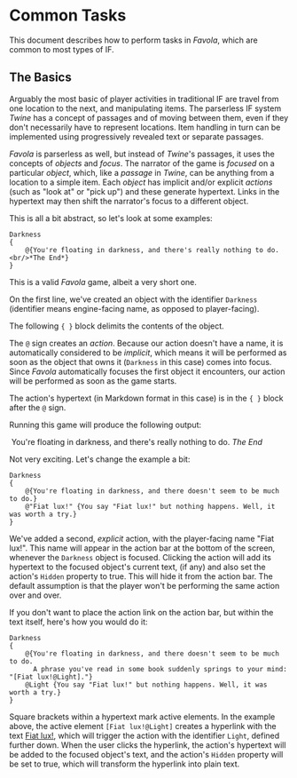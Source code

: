 # Common Tasks

This document describes how to perform tasks in *Favola*, which are common to most types of IF.

## The Basics

Arguably the most basic of player activities in traditional IF are travel from one location to the next, and manipulating items. The parserless IF system *Twine* has a concept of passages and of moving between them, even if they don't necessarily have to represent locations. Item handling in turn can be implemented using progressively revealed text or separate passages.

*Favola* is parserless as well, but instead of *Twine*'s passages, it uses the concepts of *objects* and *focus*. The narrator of the game is *focused* on a particular *object*, which, like a *passage* in *Twine*, can be anything from a location to a simple item.  Each *object* has implicit and/or explicit *actions* (such as "look at" or "pick up") and these generate hypertext. Links in the hypertext may then shift the narrator's focus to a different object.

This is all a bit abstract, so let's look at some examples:

	Darkness
	{
		@{You're floating in darkness, and there's really nothing to do.<br/>*The End*}
	}

This is a valid *Favola* game, albeit a very short one.

On the first line, we've created an object with the identifier `Darkness` (identifier means engine-facing name, as opposed to player-facing).

The following `{ }` block delimits the contents of the object.

The `@` sign creates an *action*. Because our action doesn't have a name, it is automatically considered to be *implicit*, which means it will be performed as soon as the object that owns it (`Darkness` in this case) comes into focus. Since *Favola* automatically focuses the first object it encounters, our action will be performed as soon as the game starts.

The action's hypertext (in Markdown format in this case) is in the `{ }` block after the `@` sign.

Running this game will produce the following output:

​	You're floating in darkness, and there's really nothing to do.
​	*The End*

Not very exciting. Let's change the example a bit:

	Darkness
	{
		@{You're floating in darkness, and there doesn't seem to be much to do.}
		@"Fiat lux!" {You say "Fiat lux!" but nothing happens. Well, it was worth a try.}
	}

We've added a second, *explicit* action, with the player-facing name "Fiat lux!". This name will appear in the action bar at the bottom of the screen, whenever the `Darkness` object is focused. Clicking the action will add its hypertext to the focused object's current text, (if any) and also set the action's `Hidden` property to true. This will hide it from the action bar. The default assumption is that the player won't be performing the same action over and over.

If you don't want to place the action link on the action bar, but within the text itself, here's how you would do it:

	Darkness
	{
		@{You're floating in darkness, and there doesn't seem to be much to do.
	 	  A phrase you've read in some book suddenly springs to your mind: "[Fiat lux!@Light]."}
		@Light {You say "Fiat lux!" but nothing happens. Well, it was worth a try.}
	}

Square brackets within a hypertext mark active elements. In the example above, the active element `[Fiat lux!@Light]` creates a hyperlink with the text <u>Fiat lux!</u>, which will trigger the action with the identifier `Light`, defined further down. When the user clicks the hyperlink, the action's hypertext will be added to the focused object's text, and the action's `Hidden` property will be set to true, which will transform the hyperlink into plain text.

